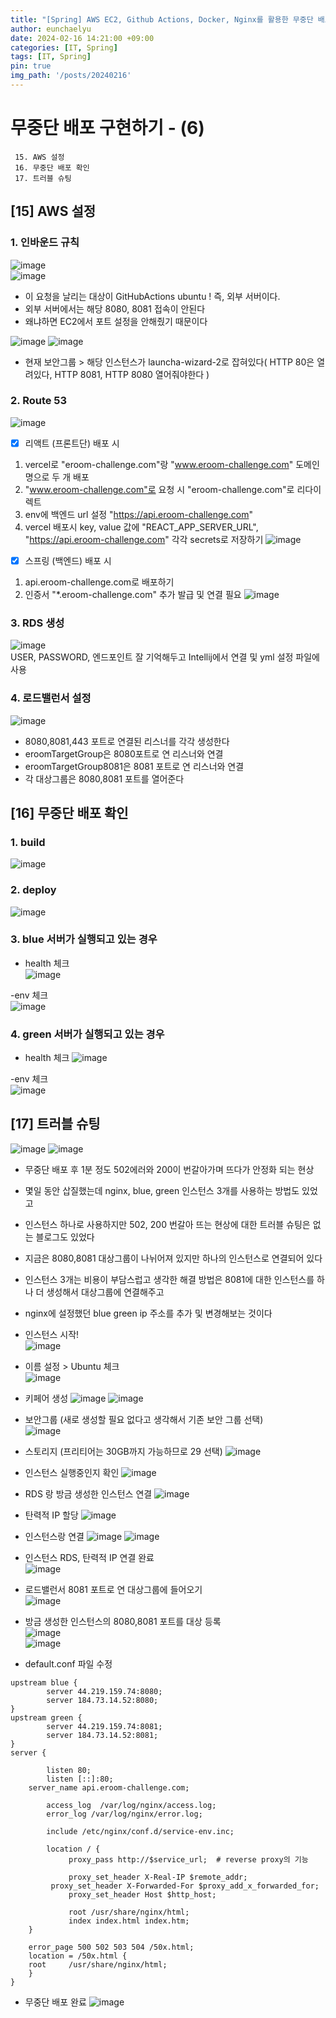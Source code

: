 ```yaml
---
title: "[Spring] AWS EC2, Github Actions, Docker, Nginx를 활용한 무중단 배포(6)"
author: eunchaelyu
date: 2024-02-16 14:21:00 +09:00
categories: [IT, Spring]
tags: [IT, Spring]
pin: true
img_path: '/posts/20240216'
---
```


# 무중단 배포 구현하기 - (6)     
     15. AWS 설정
     16. 무중단 배포 확인  
     17. 트러블 슈팅    

    
## [15] AWS 설정   
### 1. 인바운드 규칙
![image](https://github.com/eunchaelyu/eunchaelyu.github.io/assets/119996957/066b3762-191c-453e-9039-7cb99d717215)    
![image](https://github.com/eunchaelyu/eunchaelyu.github.io/assets/119996957/d0f145cf-0a24-4c9e-be72-f7b71cfcba5c)    

- 이 요청을 날리는 대상이 GitHubActions ubuntu ! 즉, 외부 서버이다.     
- 외부 서버에서는 해당 8080, 8081 접속이 안된다    
- 왜냐하면 EC2에서 포트 설정을 안해줬기 때문이다

![image](https://github.com/eunchaelyu/eunchaelyu.github.io/assets/119996957/916ba4ca-d530-4f48-b9de-cfb8aeed27c8)
![image](https://github.com/eunchaelyu/eunchaelyu.github.io/assets/119996957/9e9a2cf1-683e-4e2b-92f7-57f88d01aea5)

- 현재 보안그룹 > 해당 인스턴스가 launcha-wizard-2로 잡혀있다( HTTP 80은 열려있다, HTTP 8081, HTTP 8080 열어줘야한다 )

  
### 2. Route 53      
![image](https://github.com/eunchaelyu/eunchaelyu.github.io/assets/119996957/08209b85-dfb4-40b7-b894-68c0c76ffc76)

- [x] 리액트 (프론트단) 배포 시
1. vercel로 "eroom-challenge.com"랑 "www.eroom-challenge.com" 도메인명으로 두 개 배포    
2. "www.eroom-challenge.com"로 요청 시 "eroom-challenge.com"로 리다이렉트    
3. env에 백엔드 url 설정 "https://api.eroom-challenge.com"
4. vercel 배포시 key, value 값에 "REACT_APP_SERVER_URL", "https://api.eroom-challenge.com" 각각 secrets로 저장하기
![image](https://github.com/eunchaelyu/eunchaelyu.github.io/assets/119996957/0e0bafb7-b8a5-4ca4-baf3-b1d019987c1d)

- [x] 스프링 (백엔드) 배포 시
1. api.eroom-challenge.com로 배포하기
2. 인증서 "*.eroom-challenge.com" 추가 발급 및 연결 필요
![image](https://github.com/eunchaelyu/eunchaelyu.github.io/assets/119996957/be606a79-4267-407b-9246-5e781cfd1819)    


### 3. RDS 생성             
![image](https://github.com/eunchaelyu/eunchaelyu.github.io/assets/119996957/77e1b690-56bc-4cf8-8457-d4473abe7833)        
USER, PASSWORD, 엔드포인트 잘 기억해두고 Intellij에서 연결 및 yml 설정 파일에 사용    


### 4. 로드밸런서 설정    
![image](https://github.com/eunchaelyu/eunchaelyu.github.io/assets/119996957/77f59e5c-5946-4906-853d-286736f56788)            
- 8080,8081,443 포트로 연결된 리스너를 각각 생성한다    
- eroomTargetGroup은 8080포트로 연 리스너와 연결         
- eroomTargetGroup8081은 8081 포트로 연 리스너와 연결    
- 각 대상그룹은 8080,8081 포트를 열어준다    



## [16] 무중단 배포 확인    
### 1. build    
![image](https://github.com/eunchaelyu/eunchaelyu.github.io/assets/119996957/83d4d12a-7126-457b-8350-aa1c0e073046)

### 2. deploy      
![image](https://github.com/eunchaelyu/eunchaelyu.github.io/assets/119996957/383d18c9-40d0-479f-b658-5651d89370f9)


### 3. blue 서버가 실행되고 있는 경우    
- health 체크    
![image](https://github.com/eunchaelyu/eunchaelyu.github.io/assets/119996957/70fc9416-490f-44f9-b86c-643661bab6aa)

-env 체크    
![image](https://github.com/eunchaelyu/eunchaelyu.github.io/assets/119996957/b733339f-40cf-4030-820a-744ddaac474f)


### 4. green 서버가 실행되고 있는 경우    
- health 체크
![image](https://github.com/eunchaelyu/eunchaelyu.github.io/assets/119996957/9dc2e727-db1d-402b-b9a7-32b508c7e4fe)

-env 체크  
![image](https://github.com/eunchaelyu/eunchaelyu.github.io/assets/119996957/e6847180-56e2-483d-96d3-2357b294e532)    


## [17] 트러블 슈팅    
![image](https://github.com/eunchaelyu/eunchaelyu.github.io/assets/119996957/618d2c09-f8a3-493b-8b41-2bc9d2e54126)
![image](https://github.com/eunchaelyu/eunchaelyu.github.io/assets/119996957/4b3464b5-f7d3-4ec4-be76-d067b6a3af4c)
- 무중단 배포 후 1분 정도 502에러와 200이 번갈아가며 뜨다가 안정화 되는 현상    
- 몇일 동안 삽질했는데 nginx, blue, green 인스턴스 3개를 사용하는 방법도 있었고 
- 인스턴스 하나로 사용하지만 502, 200 번갈아 뜨는 현상에 대한 트러블 슈팅은 없는 블로그도 있었다    
- 지금은 8080,8081 대상그룹이 나뉘어져 있지만 하나의 인스턴스로 연결되어 있다

- 인스턴스 3개는 비용이 부담스럽고 생각한 해결 방법은 8081에 대한 인스턴스를 하나 더 생성해서 대상그룹에 연결해주고         
- nginx에 설정했던 blue green ip 주소를 추가 및 변경해보는 것이다    

- 인스턴스 시작!  
![image](https://github.com/eunchaelyu/eunchaelyu.github.io/assets/119996957/d20661e9-dc70-480b-aa64-93ea606f72f4)

- 이름 설정 > Ubuntu 체크     
![image](https://github.com/eunchaelyu/eunchaelyu.github.io/assets/119996957/066ddccd-c4df-4aea-ba62-ab0f4ae5aa7a)

- 키페어 생성
![image](https://github.com/eunchaelyu/eunchaelyu.github.io/assets/119996957/376c8c08-4176-4f5a-ad93-c635d1afe591)
![image](https://github.com/eunchaelyu/eunchaelyu.github.io/assets/119996957/49bc8ac0-7dee-4445-9b6b-52efd4bfbbce)

- 보안그룹 (새로 생성할 필요 없다고 생각해서 기존 보안 그룹 선택)    
![image](https://github.com/eunchaelyu/eunchaelyu.github.io/assets/119996957/c9448799-9000-4e03-8252-36e47697cb2c)    

- 스토리지 (프리티어는 30GB까지 가능하므로 29 선택)
![image](https://github.com/eunchaelyu/eunchaelyu.github.io/assets/119996957/c364b87b-5e89-49fe-9c80-55e2bcf24dce)

- 인스턴스 실행중인지 확인
![image](https://github.com/eunchaelyu/eunchaelyu.github.io/assets/119996957/c8a8dd74-7663-42fe-95c6-fc4ac7b45a53)

- RDS 랑 방금 생성한 인스턴스 연결
![image](https://github.com/eunchaelyu/eunchaelyu.github.io/assets/119996957/d17345c6-62de-4a83-bbc0-58b7b925c544)

- 탄력적 IP 할당
![image](https://github.com/eunchaelyu/eunchaelyu.github.io/assets/119996957/bd174ba1-ab18-4354-9288-56321781fdef)

- 인스턴스랑 연결
![image](https://github.com/eunchaelyu/eunchaelyu.github.io/assets/119996957/9cb6c508-e939-4544-b384-cc420270252c)
![image](https://github.com/eunchaelyu/eunchaelyu.github.io/assets/119996957/a9b2703d-1a8a-4a63-ad82-386c46a4bf98)

- 인스턴스 RDS, 탄력적 IP 연결 완료     
![image](https://github.com/eunchaelyu/eunchaelyu.github.io/assets/119996957/b908bedb-833d-4eb7-b67f-af66b6868f5c)

- 로드밸런서 8081 포트로 연 대상그룹에 들어오기     
![image](https://github.com/eunchaelyu/eunchaelyu.github.io/assets/119996957/b18357b9-8b3b-4e1a-937e-291b9aeab0d1)

- 방금 생성한 인스턴스의 8080,8081 포트를 대상 등록    
![image](https://github.com/eunchaelyu/eunchaelyu.github.io/assets/119996957/2c914910-abb5-4fe8-8bd7-a2d41faa7874)    
![image](https://github.com/eunchaelyu/eunchaelyu.github.io/assets/119996957/f9b27d84-3b91-4bdd-9d83-d25980fc5004)    


- default.conf 파일 수정    
```
upstream blue {
		server 44.219.159.74:8080;
		server 184.73.14.52:8080;
}
upstream green {
		server 44.219.159.74:8081;
		server 184.73.14.52:8081;
}
server {

        listen 80;
        listen [::]:80;
	server_name api.eroom-challenge.com;

        access_log  /var/log/nginx/access.log;
        error_log /var/log/nginx/error.log;

        include /etc/nginx/conf.d/service-env.inc;

    	location / {
             proxy_pass http://$service_url;  # reverse proxy의 기능

             proxy_set_header X-Real-IP $remote_addr;
	     proxy_set_header X-Forwarded-For $proxy_add_x_forwarded_for;
             proxy_set_header Host $http_host;
 
             root /usr/share/nginx/html;
             index index.html index.htm;
    }

    error_page 500 502 503 504 /50x.html;
    location = /50x.html {
	root     /usr/share/nginx/html;
    }
}
```

- 무중단 배포 완료
![image](https://github.com/eunchaelyu/eunchaelyu.github.io/assets/119996957/8ab4bcb3-ec5a-4592-806d-d137e94aa2b5)






